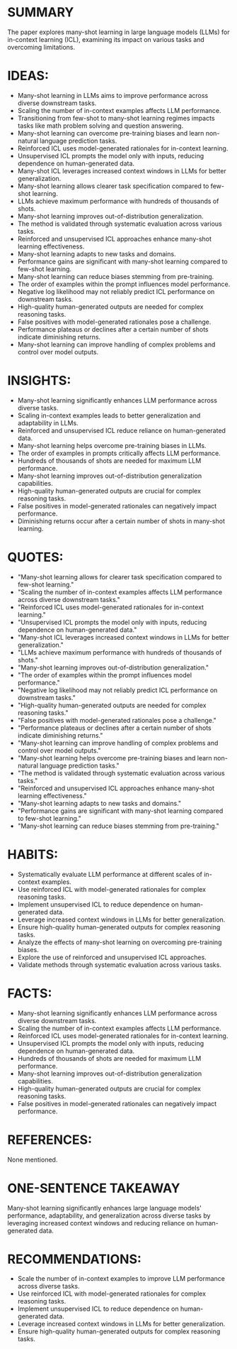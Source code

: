 # SUMMARY
The paper explores many-shot learning in large language models (LLMs) for in-context learning (ICL), examining its impact on various tasks and overcoming limitations.

# IDEAS:
- Many-shot learning in LLMs aims to improve performance across diverse downstream tasks.
- Scaling the number of in-context examples affects LLM performance.
- Transitioning from few-shot to many-shot learning regimes impacts tasks like math problem solving and question answering.
- Many-shot learning can overcome pre-training biases and learn non-natural language prediction tasks.
- Reinforced ICL uses model-generated rationales for in-context learning.
- Unsupervised ICL prompts the model only with inputs, reducing dependence on human-generated data.
- Many-shot ICL leverages increased context windows in LLMs for better generalization.
- Many-shot learning allows clearer task specification compared to few-shot learning.
- LLMs achieve maximum performance with hundreds of thousands of shots.
- Many-shot learning improves out-of-distribution generalization.
- The method is validated through systematic evaluation across various tasks.
- Reinforced and unsupervised ICL approaches enhance many-shot learning effectiveness.
- Many-shot learning adapts to new tasks and domains.
- Performance gains are significant with many-shot learning compared to few-shot learning.
- Many-shot learning can reduce biases stemming from pre-training.
- The order of examples within the prompt influences model performance.
- Negative log likelihood may not reliably predict ICL performance on downstream tasks.
- High-quality human-generated outputs are needed for complex reasoning tasks.
- False positives with model-generated rationales pose a challenge.
- Performance plateaus or declines after a certain number of shots indicate diminishing returns.
- Many-shot learning can improve handling of complex problems and control over model outputs.

# INSIGHTS:
- Many-shot learning significantly enhances LLM performance across diverse tasks.
- Scaling in-context examples leads to better generalization and adaptability in LLMs.
- Reinforced and unsupervised ICL reduce reliance on human-generated data.
- Many-shot learning helps overcome pre-training biases in LLMs.
- The order of examples in prompts critically affects LLM performance.
- Hundreds of thousands of shots are needed for maximum LLM performance.
- Many-shot learning improves out-of-distribution generalization capabilities.
- High-quality human-generated outputs are crucial for complex reasoning tasks.
- False positives in model-generated rationales can negatively impact performance.
- Diminishing returns occur after a certain number of shots in many-shot learning.

# QUOTES:
- "Many-shot learning allows for clearer task specification compared to few-shot learning."
- "Scaling the number of in-context examples affects LLM performance across diverse downstream tasks."
- "Reinforced ICL uses model-generated rationales for in-context learning."
- "Unsupervised ICL prompts the model only with inputs, reducing dependence on human-generated data."
- "Many-shot ICL leverages increased context windows in LLMs for better generalization."
- "LLMs achieve maximum performance with hundreds of thousands of shots."
- "Many-shot learning improves out-of-distribution generalization."
- "The order of examples within the prompt influences model performance."
- "Negative log likelihood may not reliably predict ICL performance on downstream tasks."
- "High-quality human-generated outputs are needed for complex reasoning tasks."
- "False positives with model-generated rationales pose a challenge."
- "Performance plateaus or declines after a certain number of shots indicate diminishing returns."
- "Many-shot learning can improve handling of complex problems and control over model outputs."
- "Many-shot learning helps overcome pre-training biases and learn non-natural language prediction tasks."
- "The method is validated through systematic evaluation across various tasks."
- "Reinforced and unsupervised ICL approaches enhance many-shot learning effectiveness."
- "Many-shot learning adapts to new tasks and domains."
- "Performance gains are significant with many-shot learning compared to few-shot learning."
- "Many-shot learning can reduce biases stemming from pre-training."

# HABITS:
- Systematically evaluate LLM performance at different scales of in-context examples.
- Use reinforced ICL with model-generated rationales for complex reasoning tasks.
- Implement unsupervised ICL to reduce dependence on human-generated data.
- Leverage increased context windows in LLMs for better generalization.
- Ensure high-quality human-generated outputs for complex reasoning tasks.
- Analyze the effects of many-shot learning on overcoming pre-training biases.
- Explore the use of reinforced and unsupervised ICL approaches.
- Validate methods through systematic evaluation across various tasks.

# FACTS:
- Many-shot learning significantly enhances LLM performance across diverse downstream tasks.
- Scaling the number of in-context examples affects LLM performance.
- Reinforced ICL uses model-generated rationales for in-context learning.
- Unsupervised ICL prompts the model only with inputs, reducing dependence on human-generated data.
- Hundreds of thousands of shots are needed for maximum LLM performance.
- Many-shot learning improves out-of-distribution generalization capabilities.
- High-quality human-generated outputs are crucial for complex reasoning tasks.
- False positives in model-generated rationales can negatively impact performance.

# REFERENCES:
None mentioned.

# ONE-SENTENCE TAKEAWAY
Many-shot learning significantly enhances large language models' performance, adaptability, and generalization across diverse tasks by leveraging increased context windows and reducing reliance on human-generated data.

# RECOMMENDATIONS:
- Scale the number of in-context examples to improve LLM performance across diverse tasks.
- Use reinforced ICL with model-generated rationales for complex reasoning tasks.
- Implement unsupervised ICL to reduce dependence on human-generated data.
- Leverage increased context windows in LLMs for better generalization.
- Ensure high-quality human-generated outputs for complex reasoning tasks.